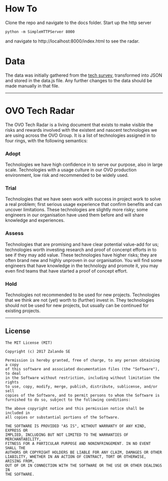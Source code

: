 # How To

Clone the repo and navigate to the docs folder. Start up the http server

```
python -m SimpleHTTPServer 8000
```

and navigate to http://localhost:8000/index.html to see the radar.

# Data
The data was initially gathered from the [tech survey](https://github.com/ovotech/pe-tech-survey), transformed into JSON and stored in the data.js file. Any further changes to the data should be made manually in that file.

---

# OVO Tech Radar
The OVO Tech Radar is a living document that exists to make visible the risks
and rewards involved with the existent and nascent technologies we are using
across the OVO Group.  It is a list of technologies assigned in to four rings,
with the following semantics:

### Adopt
Technologies we have high confidence in to serve our purpose, also in large
scale.  Technologies with a usage culture in our OVO production environment, low
risk and recommended to be widely used.

### Trial
Technologies that we have seen work with success in project work to solve a real
problem; first serious usage experience that confirm benefits and can uncover
limitations.  These technologies are slightly more risky; some engineers in our
organisation have used them before and will share knowledge and experiences.

### Assess
Technologies that are promising and have clear potential value-add for us;
technologies worth investing research and proof of concenpt efforts in to see if
they may add value.  These technologies have higher risks; they are often brand
new and highly unproven in our organisation.  You will find some engineers that
have knowledge in the technology and promote it, you may even find teams that
have started a proof of concept effort.

### Hold
Technologies not recommended to be used for new projects.  Technologies that we
think are not (yet) worth to (further) invest in.  They technologies should not
be used for new projects, but usually can be continued for existing projects.

---

## License

```
The MIT License (MIT)

Copyright (c) 2017 Zalando SE

Permission is hereby granted, free of charge, to any person obtaining a copy
of this software and associated documentation files (the "Software"), to deal
in the Software without restriction, including without limitation the rights
to use, copy, modify, merge, publish, distribute, sublicense, and/or sell
copies of the Software, and to permit persons to whom the Software is
furnished to do so, subject to the following conditions:

The above copyright notice and this permission notice shall be included in
all copies or substantial portions of the Software.

THE SOFTWARE IS PROVIDED "AS IS", WITHOUT WARRANTY OF ANY KIND, EXPRESS OR
IMPLIED, INCLUDING BUT NOT LIMITED TO THE WARRANTIES OF MERCHANTABILITY,
FITNESS FOR A PARTICULAR PURPOSE AND NONINFRINGEMENT. IN NO EVENT SHALL THE
AUTHORS OR COPYRIGHT HOLDERS BE LIABLE FOR ANY CLAIM, DAMAGES OR OTHER
LIABILITY, WHETHER IN AN ACTION OF CONTRACT, TORT OR OTHERWISE, ARISING FROM,
OUT OF OR IN CONNECTION WITH THE SOFTWARE OR THE USE OR OTHER DEALINGS IN
THE SOFTWARE.
```

